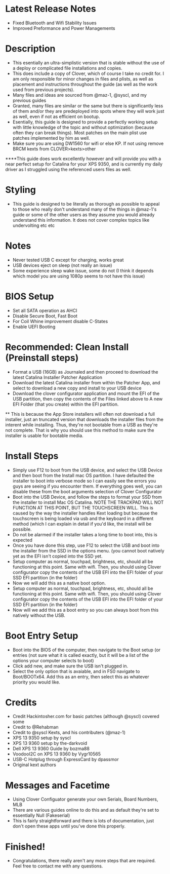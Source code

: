 # Latest Release Notes
- Fixed Bluetooth and Wifi Stability Issues
- Improved Preformance and Power Managements

# Description

- This  esentially an ultra-simplistic version that is stable without the use of a deploy or complicated file installations and copies.
- This does include a copy of Clover, which of course I take no credit for. I am only responsible for minor changes in files and plists, as well as placement and instructions throughout the guide (as well as the work used from previous projects).
- Many files and ideas are sourced from @maz-1, @syscl, and my previous guides
- Granted, many files are similar or the same but there is significantly less of them and/or they are predeployed into spots where they will work just as well, even if not as efficient on bootup.
- Esentially, this guide is designed to provide a perfectly working setup with little knowledge of the topic and without optimization (because often they can break things). Most patches on the main plist use patches implemented by him as well.
- Make sure you are using DW1560 for wifi or else KP. If not using remove BRCM kexts from CLOVER>kexts>other

****This guide does work excellently however and will provide you with a near perfect setup for Catalina for your XPS 9350, and is currently my daily driver as I struggled using the referenced users files as well.

# Styling
- This guide is designed to be literally as thorough as possible to appeal to those who really don't understand many of the things in @maz-1's guide or some of the other users as they assume you would already understand this information. It does not cover complex topics like undervolting etc etc

# Notes
- Never tested USB C except for charging, works great
- USB devices eject on sleep (not really an issue)
- Some experience sleep wake issue, some do not (I think it depends which model you are using 1080p seems to not have this issue)

# BIOS Setup
-  Set all SATA operation as AHCI
- Disable Secure Boot, Fast Boot
- For Coil Whine improvement disable C-States
- Enable UEFI Booting

# Recommended: Clean Install (Preinstall steps)
- Format a USB (16GB) as Journaled and then proceed to download the latest Catalina Installer Patcher Application
- Download the latest Catalina installer from within the Patcher App, and select to download a new copy and install to your USB device
- Download the clover configurator application and mount the EFI of the USB partition, then copy the contents of the Files linked above to A new EFI Folder (that you create) within the EFI partition.

** This is because the App Store installers will often not download a full installer, just an truncated version that downloads the installer files from the interent while installing. Thus, they're not bootable from a USB as they're not complete. That is why you should use this method to make sure the installer is usable for bootable media.

# Install Steps
 - Simply use F12 to boot from the USB device, and select the USB Device and then boot from the Install mac OS partition. I have defaulted the installer to boot into verbose mode so I can easily see the errors you guys are seeing if you encounter them. If everything goes well, you can disable these from the boot arguments selection of Clover Configurator
 - Boot into the USB Device, and follow the steps to format your SSD from the installer to install Mac OS Catalina. NOTE THE TRACKPAD WILL NOT FUNCTION AT THIS POINT, BUT THE TOUCHSCREEN WILL. This is caused by the way the installer handles Kext loading but because the touchscreen is being loaded via usb and the keyboard in a different method (which I can explain in detail if you'd like, the install will be possible.
 - Do not be alarmed if the installer takes a long time to boot into, this is expected
 - Once you have done this step, use F12 to select the USB and boot into the installer from the SSD in the options menu. (you cannot boot natively yet as the EFI isn't copied into the SSD yet.
 - Setup computer as normal, touchpad, brightness, etc, should all be functioning at this point. Same with wifi. Then, you should using Clover configurator copy the contents of the USB EFI into the EFI folder of your SSD EFI partition (in the folder)
 - Now we will add this as a native boot option.
 - Setup computer as normal, touchpad, brightness, etc, should all be functioning at this point. Same with wifi. Then, you should using Clover configurator copy the contents of the USB EFI into the EFI folder of your SSD EFI partition (in the folder)
 - Now will we add this as a boot entry so you can always boot from this natively without the USB.
 
 # Boot Entry Setup
 - Boot into the BIOS of the computer, then navigate to the Boot setup (or entries (not sure what it is called exactly, but it will be a list of the options your computer selects to boot)
 - Click add new, and make sure the USB isn't plugged in.
 - Select the only option that is avaiable, and in FS0 navigate to Boot/BOOTx64. Add this as an entry, then select this as whatever priority you would like.
 
 # Credits
 - Credit Hackintosher.com for basic patches (although @syscl) covered some
- Credit to @Rehabman
- Credit to @syscl Kexts, and his contributers (@maz-1)
- XPS 13 9350 setup by syscl
- XPS 13 9360 setup by the-darkvoid
- Dell XPS 13 9360 Guide by bozma88
- VoodooI2C on XPS 13 9360 by Vygr10565
- USB-C Hotplug through ExpressCard by dpassmor
- Original kext authors
 
 # Messages and Facetime
 - Using Clover Configuator generate your own Serials, Board Numbers, MLB
 - There are various guides online to do this and as default they're set to essentially Null (Fakeserial)
 - This is fairly straightforward and there is lots of documentation, just don't open these apps until you've done this properly.
 
 # Finished!
 - Congratulations, there really aren't any more steps that are required. Feel free to contact me with any questions. 
